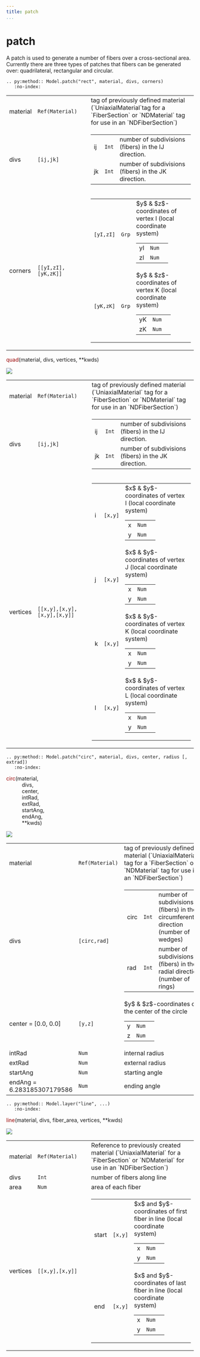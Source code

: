 ```yaml
---
title: patch
...
```


<style>
h1 {
    font-family: var(--md-code-font-family);
    color: var(--md-code-fg-color) !important;
    font-feature-settings: "kern";
}
</style>

# patch

A patch is used to generate a number of fibers over a cross-sectional area. 
Currently there are three types of patches that fibers can be generated over: 
quadrilateral, rectangular and circular.


```{eval-rst}
.. py:method:: Model.patch("rect", material, divs, corners)
   :no-index:

```

<table>
<colgroup>
  <col style="width: 10%" ><col style="width: 30%" ><col style="width: 60%" >
</colgroup>
<tbody>

<tr><td>material</td><td><code>Ref(Material)</code></td><td>tag of previously defined material (`UniaxialMaterial`tag for a `FiberSection` or `NDMaterial` tag for use in an `NDFiberSection`)</tr>
<tr><td>divs</td><td><code>[ij,jk]</code></td><td><table>
<tr><td>ij</td><td><code>Int</code></td><td>number of subdivisions (fibers) in the IJ direction.</tr>
<tr><td>jk</td><td><code>Int</code></td><td>number of subdivisions (fibers) in the JK direction.</tr>
</table>
</tr>
<tr><td>corners</td><td><code>[[yI,zI],[yK,zK]]</code></td><td><table>
<tr><td><code>[yI,zI]</code></td><td><code>Grp</code></td><td>$y$ & $z$-coordinates of vertex I (local coordinate system)<table>
<tr><td>yI</td><td><code>Num</code></td><td></tr>
<tr><td>zI</td><td><code>Num</code></td><td></tr>
</table>
</tr>
<tr><td><code>[yK,zK]</code></td><td><code>Grp</code></td><td>$y$ & $z$-coordinates of vertex K (local coordinate system)<table>
<tr><td>yK</td><td><code>Num</code></td><td></tr>
<tr><td>zK</td><td><code>Num</code></td><td></tr>
</table>
</tr>
</table>
</tr>

</tbody>
</table>
<!-- </blockquote> -->


<!-- <blockquote> -->
<span style="font-feature-settings: kern; color: var(--md-code-fg-color) !important; font-family: var(--md-code-font-family);">
    <span style="color:#900">quad</span>(material, divs, vertices, **kwds)
</span>


![](figures/quadPatch.svg)

<table>
<colgroup>
  <col style="width: 10%" ><col style="width: 30%" ><col style="width: 60%" >
</colgroup>
<tbody>

<tr><td>material</td><td><code>Ref(Material)</code></td><td>tag of previously defined material (`UniaxialMaterial` tag for a `FiberSection` or `NDMaterial` tag for use in an `NDFiberSection`)</tr>
<tr><td>divs</td><td><code>[ij,jk]</code></td><td><table>
<tr><td>ij</td><td><code>Int</code></td><td>number of subdivisions (fibers) in the IJ direction.</tr>
<tr><td>jk</td><td><code>Int</code></td><td>number of subdivisions (fibers) in the JK direction.</tr>
</table>
</tr>
<tr><td>vertices</td><td><code>[[x,y],[x,y],[x,y],[x,y]]</code></td><td><table>
<tr><td>i</td><td><code>[x,y]</code></td><td>$x$ & $y$-coordinates of vertex I (local coordinate system)<table>
<tr><td>x</td><td><code>Num</code></td><td></tr>
<tr><td>y</td><td><code>Num</code></td><td></tr>
</table>
</tr>
<tr><td>j</td><td><code>[x,y]</code></td><td>$x$ & $y$-coordinates of vertex J (local coordinate system)<table>
<tr><td>x</td><td><code>Num</code></td><td></tr>
<tr><td>y</td><td><code>Num</code></td><td></tr>
</table>
</tr>
<tr><td>k</td><td><code>[x,y]</code></td><td>$x$ & $y$-coordinates of vertex K (local coordinate system)<table>
<tr><td>x</td><td><code>Num</code></td><td></tr>
<tr><td>y</td><td><code>Num</code></td><td></tr>
</table>
</tr>
<tr><td>l</td><td><code>[x,y]</code></td><td>$x$ & $y$-coordinates of vertex L (local coordinate system)<table>
<tr><td>x</td><td><code>Num</code></td><td></tr>
<tr><td>y</td><td><code>Num</code></td><td></tr>
</table>
</tr>
</table>
</tr>

</tbody>
</table>
<!-- </blockquote> -->


```{eval-rst}
.. py:method:: Model.patch("circ", material, divs, center, radius [, extrad])
   :no-index:

```

<span style="font-feature-settings: kern; color: var(--md-code-fg-color) !important; font-family: var(--md-code-font-family);">
    <span style="color:#900">circ</span>(material,<br>&emsp;&emsp;&emsp;divs,<br>&emsp;&emsp;&emsp;center,<br>&emsp;&emsp;&emsp;intRad,<br>&emsp;&emsp;&emsp;extRad,<br>&emsp;&emsp;&emsp;startAng,<br>&emsp;&emsp;&emsp;endAng,<br>&emsp;&emsp;&emsp;**kwds)
</span>


![](figures/circPatch.svg)

<table>
<colgroup>
  <col style="width: 10%" ><col style="width: 30%" ><col style="width: 60%" >
</colgroup>
<tbody>

<tr><td>material</td><td><code>Ref(Material)</code></td><td>tag of previously defined material (`UniaxialMaterial` tag for a `FiberSection` or `NDMaterial` tag for use in an `NDFiberSection`)</tr>
<tr><td>divs</td><td><code>[circ,rad]</code></td><td><table>
<tr><td>circ</td><td><code>Int</code></td><td>number of subdivisions (fibers) in the circumferential direction (number of wedges)</tr>
<tr><td>rad</td><td><code>Int</code></td><td>number of subdivisions (fibers) in the radial direction (number of rings)</tr>
</table>
</tr>
<tr><td>center = [0.0, 0.0]</td><td><code>[y,z]</code></td><td>$y$ & $z$-coordinates of the center of the circle<table>
<tr><td>y</td><td><code>Num</code></td><td></tr>
<tr><td>z</td><td><code>Num</code></td><td></tr>
</table>
</tr>
<tr><td>intRad</td><td><code>Num</code></td><td>internal radius</tr>
<tr><td>extRad</td><td><code>Num</code></td><td>external radius</tr>
<tr><td>startAng</td><td><code>Num</code></td><td>starting angle</tr>
<tr><td>endAng = 6.283185307179586</td><td><code>Num</code></td><td>ending angle</tr>

</tbody>
</table>


```{eval-rst}
.. py:method:: Model.layer("line", ...)
   :no-index:

```
<span style="font-feature-settings: kern; color: var(--md-code-fg-color) !important; font-family: var(--md-code-font-family);">
    <span style="color:#900">line</span>(material, divs, fiber_area, vertices, **kwds)
</span>


![](figures/straightLayer.svg)

<table>
<colgroup>
  <col style="width: 10%" ><col style="width: 30%" ><col style="width: 60%" >
</colgroup>
<tbody>

<tr><td>material</td><td><code>Ref(Material)</code></td><td>Reference to previously created material                  (`UniaxialMaterial` for a `FiberSection` or `NDMaterial`                  for use in an `NDFiberSection`)</tr>
<tr><td>divs</td><td><code>Int</code></td><td>number of fibers along line</tr>
<tr><td>area</td><td><code>Num</code></td><td>area of each fiber</tr>
<tr><td>vertices</td><td><code>[[x,y],[x,y]]</code></td><td><table>
<tr><td>start</td><td><code>[x,y]</code></td><td>$x$ and $y$-coordinates of first fiber                        in line (local coordinate system)<table>
<tr><td>x</td><td><code>Num</code></td><td></tr>
<tr><td>y</td><td><code>Num</code></td><td></tr>
</table>
</tr>
<tr><td>end</td><td><code>[x,y]</code></td><td>$x$ and $y$-coordinates of last fiber in line (local coordinate system)<table>
<tr><td>x</td><td><code>Num</code></td><td></tr>
<tr><td>y</td><td><code>Num</code></td><td></tr>
</table>
</tr>
</table>
</tr>

</tbody>
</table>

